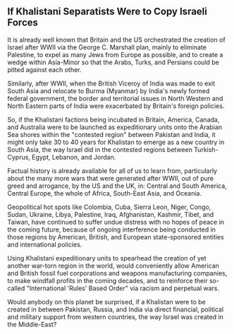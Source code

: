 ## If Khalistani Separatists Were to Copy Israeli Forces

It is already well known that Britain and the US orchestrated the creation of Israel after WWII via the George C. Marshall plan, mainly to eliminate Palestine, to expel as many Jews from Europe as possible, and to create a wedge within Asia-Minor so that the Arabs, Turks, and Persians could be pitted against each other. 

Similarly, after WWII, when the British Viceroy of India was made to exit South Asia and relocate to Burma (Myanmar) by India's newly formed federal government, the border and territorial issues in North Western and North Eastern parts of India were exacerbated by Britain's foreign policies. 

So, if the Khalistani factions being incubated in Britain, America, Canada, and Australia were to be launched as expeditionary units onto the Arabian Sea shores within the "contested region" between Pakistan and India, it might only take 30 to 40 years for Khalistan to emerge as a new country in South Asia, the way Israel did in the contested regions between Turkish-Cyprus, Egypt, Lebanon, and Jordan. 

Factual history is already available for all of us to learn from, particularly about the many more wars that were generated after WWII, out of pure greed and arrogance, by the US and the UK, in: Central and South America, Central Europe, the whole of Africa, South-East Asia, and Oceania. 

Geopolitical hot spots like Colombia, Cuba, Sierra Leon, Niger, Congo, Sudan, Ukraine, Libya, Palestine, Iraq, Afghanistan, Kashmir, Tibet, and Taiwan, have continued to suffer undue distress with no hopes of peace in the coming future, because of ongoing interference being conducted in those regions by American, British, and European state-sponsored entities and international policies. 

Using Khalistani expeditionary units to spearhead the creation of yet another war-torn region in the world, would conveniently allow American and British fossil fuel corporations and weapons manufacturing companies, to make windfall profits in the coming decades, and to reinforce their so-called "International 'Rules' Based Order" via racism and perpetual wars.   

Would anybody on this planet be surprised, if a Khalistan were to be created in between Pakistan, Russia, and India via direct financial, political and military support from western countries, the way Israel was created in the Middle-East? 